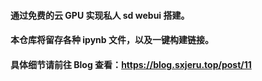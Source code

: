 #### 通过免费的云 GPU 实现私人 sd webui 搭建。
#### 本仓库将留存各种 ipynb 文件，以及一键构建链接。

#### 具体细节请前往 Blog 查看：<a href="https://blog.sxjeru.top/post/11/#cloud" target="_blank">https://blog.sxjeru.top/post/11</a>
